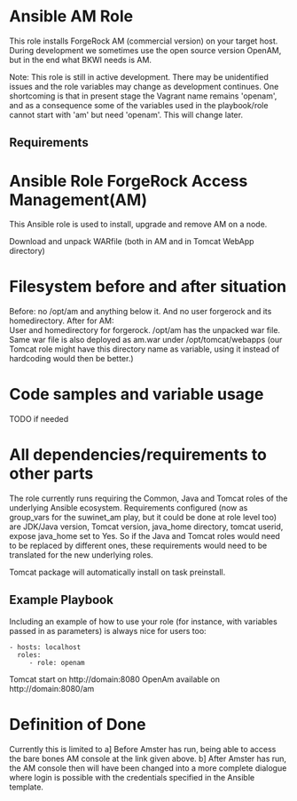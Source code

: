 Ansible AM Role
=========

This role installs ForgeRock AM (commercial version) on your target host. During development we sometimes use the open source version OpenAM, but in
the end what BKWI needs is AM.

Note: This role is still in active development. There may be unidentified issues and the role variables may change as development continues.
One shortcoming is that in present stage the Vagrant name remains 'openam', and as a consequence some of the variables
used in the playbook/role cannot start with 'am' but need 'openam'. This will change later.

Requirements
------------



# Ansible Role ForgeRock Access Management(AM)

This Ansible role is used to install, upgrade and remove AM  on a node.


Download and unpack WARfile (both in AM and in Tomcat WebApp directory)


# Filesystem before and after situation
Before: no /opt/am and anything below it. And no user forgerock and its homedirectory.
After for AM:  
User and homedirectory for forgerock.
/opt/am has the unpacked war file.
Same war file is also deployed as am.war under /opt/tomcat/webapps (our Tomcat role might have this directory name as variable, using it instead of hardcoding would then be better.)


# Code samples and variable usage 
TODO if needed


# All dependencies/requirements to other parts
The role currently runs requiring the Common, Java and Tomcat roles of the underlying Ansible ecosystem.
Requirements configured (now as group_vars for the suwinet_am play, but it could be done at role level too) are JDK/Java version, Tomcat version,
java_home directory, tomcat userid, expose java_home set to Yes.
So if the Java and Tomcat roles would need to be replaced by different ones, these requirements would need to be translated for the new underlying roles.

Tomcat package will automatically install on task preinstall.

Example Playbook
----------------

Including an example of how to use your role (for instance, with variables passed in as parameters) is always nice for users too:

    - hosts: localhost
      roles:
         - role: openam

Tomcat start on http://domain:8080
OpenAm available on http://domain:8080/am



# Definition of Done
Currently this is limited to
a] Before Amster has run, being able to access the bare bones AM console at the link given above.
b] After Amster has run, the AM console then will have been changed into a more complete dialogue where login is possible with the credentials specified in the Ansible template.






